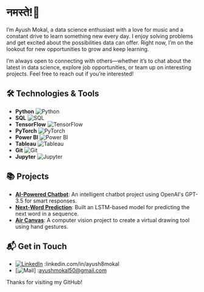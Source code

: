 # नमस्ते!👋

I’m Ayush Mokal, a data science enthusiast with a love for music and a constant drive to learn something new every day. I enjoy solving problems and get excited about the possibilities data can offer. Right now, I’m on the lookout for new opportunities to grow and keep learning.

I’m always open to connecting with others—whether it’s to chat about the latest in data science, explore job opportunities, or team up on interesting projects. Feel free to reach out if you’re interested!

## 🛠️ **Technologies & Tools**

- **Python**     ![Python](https://img.shields.io/badge/Python-3776AB?style=flat&logo=python&logoColor=white) 
- **SQL**        ![SQL](https://img.shields.io/badge/SQL-4479A1?style=flat&logo=mysql&logoColor=white) 
- **TensorFlow** ![TensorFlow](https://img.shields.io/badge/TensorFlow-FF6F00?style=flat&logo=tensorflow&logoColor=white) 
- **PyTorch**    ![PyTorch](https://img.shields.io/badge/PyTorch-EE4C2C?style=flat&logo=pytorch&logoColor=white) 
- **Power BI**   ![Power BI](https://img.shields.io/badge/Power%20BI-F2C811?style=flat&logo=powerbi&logoColor=white) 
- **Tableau**    ![Tableau](https://img.shields.io/badge/Tableau-E97627?style=flat&logo=tableau&logoColor=white) 
- **Git**        ![Git](https://img.shields.io/badge/Git-F05032?style=flat&logo=git&logoColor=white) 
- **Jupyter**    ![Jupyter](https://img.shields.io/badge/Jupyter-F37626?style=flat&logo=jupyter&logoColor=white) 


## 📚 Projects
- **[AI-Powered Chatbot](#)**: An intelligent chatbot project using OpenAI's GPT-3.5 for smart responses.
- **[Next-Word Prediction](#)**: Built an LSTM-based model for predicting the next word in a sequence.
- **[Air Canvas](#)**: A computer vision project to create a virtual drawing tool using hand gestures.

## 📬 **Get in Touch**

- [![LinkedIn](https://img.shields.io/badge/LinkedIn-0A66C2?style=flat&logo=linkedin&logoColor=white)](https://www.linkedin.com/in/ayush8mokal) :linkedin.com/in/ayush8mokal
- [![Mail](https://img.shields.io/badge/Email-0078D4?style=flat&logo=gmail&logoColor=white)] :ayushmokal50@gmail.com 


Thanks for visiting my GitHub!
